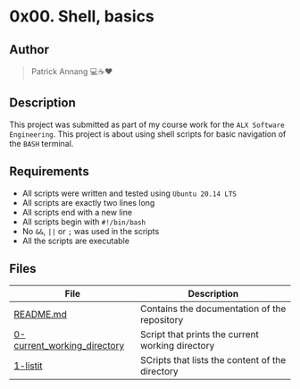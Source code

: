 # 0x00. Shell, basics

## Author

> Patrick Annang :computer::coffee::heart:

## Description

This project was submitted as part of my course work for the `ALX Software Engineering`.
This project is about using shell scripts for basic navigation of the `BASH` terminal.

## Requirements

- All scripts were written and tested using `Ubuntu 20.14 LTS`
- All scripts are exactly two lines long
- All scripts end with a new line
- All scripts begin with `#!/bin/bash`
- No `&&`, `||` or `;` was used in the scripts
- All the scripts are executable

## Files

| File | Description |
| --- | --- |
| [README.md](README.md) | Contains the documentation of the repository |
| [0-current_working_directory](0-current_working_directory) | Script that prints the current working directory |
| [1-listit](1-listit) | SCripts that lists the content of the directory |